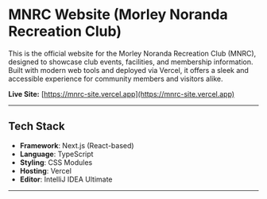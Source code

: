 # MNRC Website (Morley Noranda Recreation Club)

This is the official website for the Morley Noranda Recreation Club (MNRC), designed to showcase club events, facilities, and membership information. Built with modern web tools and deployed via Vercel, it offers a sleek and accessible experience for community members and visitors alike.

**Live Site:** [https://mnrc-site.vercel.app](https://mnrc-site.vercel.app)

---

## Tech Stack

- **Framework**: Next.js (React-based)
- **Language**: TypeScript
- **Styling**: CSS Modules
- **Hosting**: Vercel
- **Editor**: IntelliJ IDEA Ultimate

---
